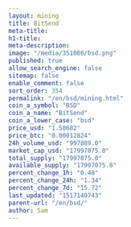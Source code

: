```yaml
---
layout: mining
title: BitSend
meta-title: 
h1-title: 
meta-description: 
image: "/media/351086/bsd.png"
published: true
allow_search_engine: false
sitemap: false
enable_comment: false
sort_order: 354
permalink: "/en/bsd/mining.html"
coin_a_symbol: "BSD"
coin_a_name: "BitSend"
coin_a_lower_case: "bsd"
price_usd: "1.50682"
price_btc: "0.00012824"
24h_volume_usd: "997889.0"
market_cap_usd: "17997075.0"
total_supply: "17997075.0"
available_supply: "17997075.0"
percent_change_1h: "0.48"
percent_change_24h: "1.34"
percent_change_7d: "15.72"
last_updated: "1517140743"
parent-url: "/en/bsd/"
author: Sam
---
```



